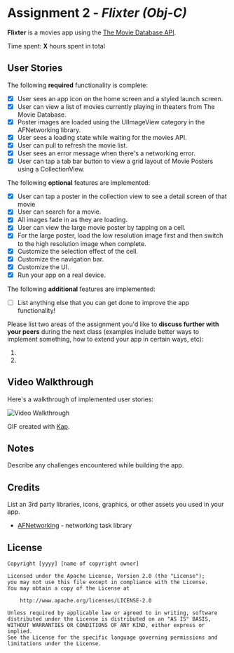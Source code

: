 # Assignment 2 - *Flixter (Obj-C)*

**Flixter** is a movies app using the [The Movie Database API](http://docs.themoviedb.apiary.io/#).

Time spent: **X** hours spent in total

## User Stories

The following **required** functionality is complete:

- [x] User sees an app icon on the home screen and a styled launch screen.
- [x] User can view a list of movies currently playing in theaters from The Movie Database.
- [x] Poster images are loaded using the UIImageView category in the AFNetworking library.
- [x] User sees a loading state while waiting for the movies API.
- [x] User can pull to refresh the movie list.
- [x] User sees an error message when there's a networking error.
- [x] User can tap a tab bar button to view a grid layout of Movie Posters using a CollectionView.

The following **optional** features are implemented:

- [x] User can tap a poster in the collection view to see a detail screen of that movie
- [x] User can search for a movie.
- [x] All images fade in as they are loading.
- [x] User can view the large movie poster by tapping on a cell.
- [x] For the large poster, load the low resolution image first and then switch to the high resolution image when complete.
- [x] Customize the selection effect of the cell.
- [x] Customize the navigation bar.
- [x] Customize the UI.
- [x] Run your app on a real device.

The following **additional** features are implemented:

- [ ] List anything else that you can get done to improve the app functionality!

Please list two areas of the assignment you'd like to **discuss further with your peers** during the next class (examples include better ways to implement something, how to extend your app in certain ways, etc):

1.
2.

## Video Walkthrough

Here's a walkthrough of implemented user stories:

<img src='http://i.imgur.com/link/to/your/gif/file.gif' title='Video Walkthrough' width='' alt='Video Walkthrough' />

GIF created with [Kap](https://getkap.co/).

## Notes

Describe any challenges encountered while building the app.

## Credits

List an 3rd party libraries, icons, graphics, or other assets you used in your app.

- [AFNetworking](https://github.com/AFNetworking/AFNetworking) - networking task library

## License

    Copyright [yyyy] [name of copyright owner]

    Licensed under the Apache License, Version 2.0 (the "License");
    you may not use this file except in compliance with the License.
    You may obtain a copy of the License at

        http://www.apache.org/licenses/LICENSE-2.0

    Unless required by applicable law or agreed to in writing, software
    distributed under the License is distributed on an "AS IS" BASIS,
    WITHOUT WARRANTIES OR CONDITIONS OF ANY KIND, either express or implied.
    See the License for the specific language governing permissions and
    limitations under the License.
